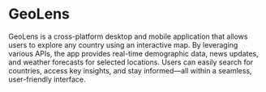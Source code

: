 # GeoLens
GeoLens is a cross-platform desktop and mobile application that allows users to explore any country using an interactive map.
By leveraging various APIs, the app provides real-time demographic data, news updates, and weather forecasts for selected locations.
Users can easily search for countries, access key insights, and stay informed—all within a seamless, user-friendly interface.
